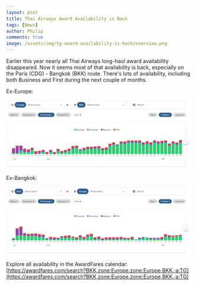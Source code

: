 ```yaml
---
layout: post
title: Thai Airways Award Availability is Back
tags: [News]
author: Philip
comments: true
image: /assets/img/tg-award-availability-is-back/overview.png
---
```


Earlier this year nearly all Thai Airways long-haul award availability disappeared. Now it seems most of that availability is back, especially on the Paris (CDG) - Bangkok (BKK) route. There's lots of availability, including both Business and First during the next couple of months.

Ex-Europe:

<img src="/assets/img/tg-award-availability-is-back/ex-europe.png" class="" />

Ex-Bangkok:

<img src="/assets/img/tg-award-availability-is-back/ex-bangkok.png" class="" />

Explore all availability in the AwardFares calendar:  
[https://awardfares.com/search?BKK,zone:Europe.zone:Europe,BKK.;a:TG](https://awardfares.com/search?BKK,zone:Europe.zone:Europe,BKK.;a:TG)

